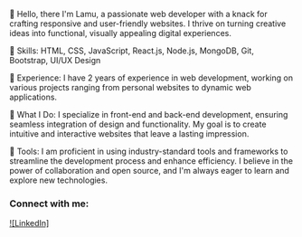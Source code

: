 👋 Hello, there I'm Lamu, a passionate web developer with a knack for crafting responsive and user-friendly websites. I thrive on turning creative ideas into functional, visually appealing digital experiences.

🚀 Skills: HTML, CSS, JavaScript, React.js, Node.js, MongoDB, Git, Bootstrap, UI/UX Design

💼 Experience: I have 2 years of experience in web development, working on various projects ranging from personal websites to dynamic web applications.

🌟 What I Do: I specialize in front-end and back-end development, ensuring seamless integration of design and functionality. My goal is to create intuitive and interactive websites that leave a lasting impression.

🔧 Tools: I am proficient in using industry-standard tools and frameworks to streamline the development process and enhance efficiency. I believe in the power of collaboration and open source, and I'm always eager to learn and explore new technologies.

### Connect with me:
[![LinkedIn]](http://linkedin.com/in/phup-lamu-bhutia-62b892249-light-mode-only)

